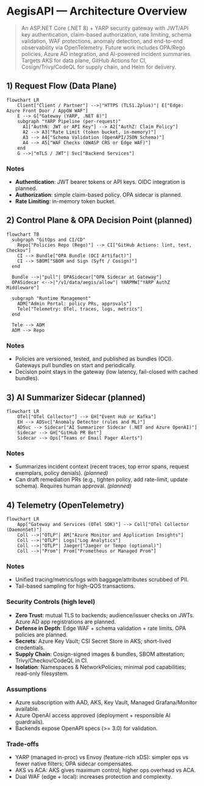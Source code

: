 # AegisAPI — Architecture Overview

> An ASP.NET Core (.NET 8) + YARP security gateway with JWT/API key authentication, claim-based authorization, rate limiting, schema validation, WAF protections, anomaly detection, and end-to-end observability via OpenTelemetry. Future work includes OPA/Rego policies, Azure AD integration, and AI-powered incident summaries. Targets AKS for data plane, GitHub Actions for CI, Cosign/Trivy/CodeQL for supply chain, and Helm for delivery.

## 1) Request Flow (Data Plane)

```mermaid
flowchart LR
    Client["Client / Partner"] -->|"HTTPS (TLS1.2plus)"| E["Edge: Azure Front Door / AppGW WAF"]
    E --> G["Gateway (YARP, .NET 8)"]
    subgraph "YARP Pipeline (per-request)"
      A1["AuthN: JWT or API Key"] --> A2["AuthZ: Claim Policy"]
      A2 --> A3["Rate Limit (token bucket, in-memory)"]
      A3 --> A4["Schema Validation (OpenAPI/JSON Schema)"]
      A4 --> A5["WAF Checks (OWASP CRS or Edge WAF)"]
    end
    G -->|"mTLS / JWT"| Svc["Backend Services"]
```

### Notes

- **Authentication**: JWT bearer tokens or API keys. OIDC integration is planned.
- **Authorization**: simple claim-based policy. OPA sidecar is planned.
- **Rate Limiting**: in-memory token bucket.

## 2) Control Plane & OPA Decision Point (planned)

```mermaid
flowchart TB
  subgraph "GitOps and CI/CD"
    Repo["Policies Repo (Rego)"] --> CI["GitHub Actions: lint, test, Checkov"]
    CI --> Bundle["OPA Bundle (OCI Artifact)"]
    CI --> SBOM["SBOM and Sign (Syft / Cosign)"]
  end

  Bundle -->|"pull"| OPASidecar["OPA Sidecar at Gateway"]
  OPASidecar <-->|"/v1/data/aegis/allow"| YARPMW["YARP AuthZ Middleware"]

  subgraph "Runtime Management"
    ADM["Admin Portal: policy PRs, approvals"]
    Tele["Telemetry: OTel, traces, logs, metrics"]
  end

  Tele --> ADM
  ADM --> Repo
```

### Notes

- Policies are versioned, tested, and published as bundles (OCI). Gateways pull bundles on start and periodically. 
- Decision point stays in the gateway (low latency, fail-closed with cached bundles). 

## 3) AI Summarizer Sidecar (planned)

```mermaid
flowchart LR
    OTel["OTel Collector"] --> EH["Event Hub or Kafka"]
    EH --> ADSvc["Anomaly Detector (rules and ML)"]
    ADSvc --> Sidecar["AI Summarizer Sidecar (.NET and Azure OpenAI)"]
    Sidecar --> GH["GitHub PR Bot"]
    Sidecar --> Ops["Teams or Email Pager Alerts"]
```

### Notes

- Summarizes incident context (recent traces, top error spans, request exemplars, policy denials). *(planned)*
- Can draft remediation PRs (e.g., tighten policy, add rate-limit, update schema). Requires human approval. *(planned)*

## 4) Telemetry (OpenTelemetry)

```mermaid
flowchart LR
    App["Gateway and Services (OTel SDK)"] --> Coll["OTel Collector (DaemonSet)"]
    Coll -->|"OTLP"| AM["Azure Monitor and Application Insights"]
    Coll -->|"OTLP"| Logs["Log Analytics"]
    Coll -->|"OTLP"| Jaeger["Jaeger or Tempo (optional)"]
    Coll -->|"Prom"| Prom["Prometheus or Managed Prom"]
```

### Notes

- Unified tracing/metrics/logs with baggage/attributes scrubbed of PII.
- Tail-based sampling for high-QOS transactions.

### Security Controls (high level)

- **Zero Trust**: mutual TLS to backends; audience/issuer checks on JWTs. Azure AD app registrations are planned.
- **Defense in Depth**: Edge WAF + schema validation + rate limits. OPA policies are planned.
- **Secrets**: Azure Key Vault; CSI Secret Store in AKS; short-lived credentials.
- **Supply Chain**: Cosign-signed images & bundles, SBOM attestation; Trivy/Checkov/CodeQL in CI.
- **Isolation**: Namespaces & NetworkPolicies; minimal pod capabilities; read-only filesystem.

### Assumptions

- Azure subscription with AAD, AKS, Key Vault, Managed Grafana/Monitor available.
- Azure OpenAI access approved (deployment + responsible AI guardrails).
- Backends expose OpenAPI specs (>= 3.0) for validation.

### Trade-offs

- YARP (managed in-proc) vs Envoy (feature-rich xDS): simpler ops vs fewer native filters; OPA sidecar compensates.
- AKS vs ACA: AKS gives maximum control; higher ops overhead vs ACA.
- Dual WAF (edge + local): increases protection and complexity.
